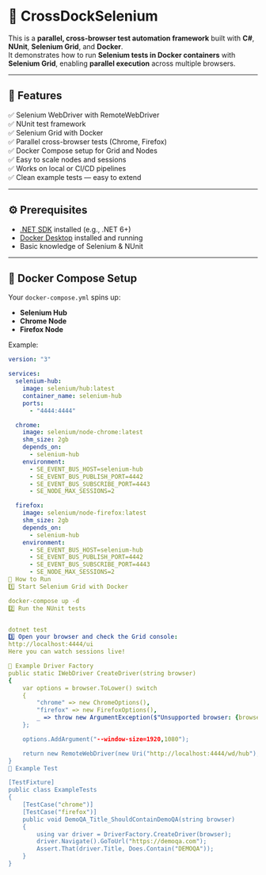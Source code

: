 # 🚀 CrossDockSelenium

This is a **parallel, cross-browser test automation framework** built with **C#**, **NUnit**, **Selenium Grid**, and **Docker**.  
It demonstrates how to run **Selenium tests in Docker containers** with **Selenium Grid**, enabling **parallel execution** across multiple browsers.

---

## 📌 Features

✅ Selenium WebDriver with RemoteWebDriver  
✅ NUnit test framework  
✅ Selenium Grid with Docker  
✅ Parallel cross-browser tests (Chrome, Firefox)  
✅ Docker Compose setup for Grid and Nodes  
✅ Easy to scale nodes and sessions  
✅ Works on local or CI/CD pipelines  
✅ Clean example tests — easy to extend

---

## ⚙️ Prerequisites

- [.NET SDK](https://dotnet.microsoft.com/) installed (e.g., .NET 6+)
- [Docker Desktop](https://www.docker.com/products/docker-desktop/) installed and running
- Basic knowledge of Selenium & NUnit

---

## 🐳 Docker Compose Setup

Your `docker-compose.yml` spins up:

- **Selenium Hub**  
- **Chrome Node**
- **Firefox Node**

Example:

```yaml
version: "3"

services:
  selenium-hub:
    image: selenium/hub:latest
    container_name: selenium-hub
    ports:
      - "4444:4444"

  chrome:
    image: selenium/node-chrome:latest
    shm_size: 2gb
    depends_on:
      - selenium-hub
    environment:
      - SE_EVENT_BUS_HOST=selenium-hub
      - SE_EVENT_BUS_PUBLISH_PORT=4442
      - SE_EVENT_BUS_SUBSCRIBE_PORT=4443
      - SE_NODE_MAX_SESSIONS=2

  firefox:
    image: selenium/node-firefox:latest
    shm_size: 2gb
    depends_on:
      - selenium-hub
    environment:
      - SE_EVENT_BUS_HOST=selenium-hub
      - SE_EVENT_BUS_PUBLISH_PORT=4442
      - SE_EVENT_BUS_SUBSCRIBE_PORT=4443
      - SE_NODE_MAX_SESSIONS=2
🚦 How to Run
1️⃣ Start Selenium Grid with Docker

docker-compose up -d
2️⃣ Run the NUnit tests


dotnet test
3️⃣ Open your browser and check the Grid console:
http://localhost:4444/ui
Here you can watch sessions live!

🧩 Example Driver Factory
public static IWebDriver CreateDriver(string browser)
{
    var options = browser.ToLower() switch
    {
        "chrome" => new ChromeOptions(),
        "firefox" => new FirefoxOptions(),
        _ => throw new ArgumentException($"Unsupported browser: {browser}")
    };

    options.AddArgument("--window-size=1920,1080");

    return new RemoteWebDriver(new Uri("http://localhost:4444/wd/hub"), options);
}
📑 Example Test

[TestFixture]
public class ExampleTests
{
    [TestCase("chrome")]
    [TestCase("firefox")]
    public void DemoQA_Title_ShouldContainDemoQA(string browser)
    {
        using var driver = DriverFactory.CreateDriver(browser);
        driver.Navigate().GoToUrl("https://demoqa.com");
        Assert.That(driver.Title, Does.Contain("DEMOQA"));
    }
}
